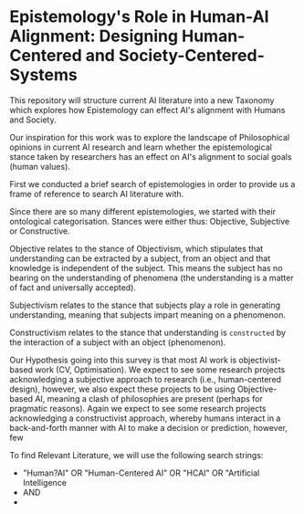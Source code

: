 # Epistemology's Role in Human-AI Alignment: Designing Human-Centered and Society-Centered-Systems
This repository will structure current AI literature into a new Taxonomy which explores how Epistemology can effect AI's alignment with Humans and Society.


Our inspiration for this work was to explore the landscape of Philosophical opinions in current AI research and learn whether the epistemological stance taken by researchers has an effect on AI's alignment to social goals (human values).

First we conducted a brief search of epistemologies in order to provide us a frame of reference to search AI literature with.

Since there are so many different epistemologies, we started with their ontological categorisation. Stances were either thus: Objective, Subjective or Constructive.

Objective relates to the stance of Objectivism, which stipulates that understanding can be extracted by a subject, from an object and that knowledge is independent of the subject. This means the subject has no bearing on the understanding of phenomena (the understanding is a matter of fact and universally accepted).

Subjectivism relates to the stance that subjects play a role in generating understanding, meaning that subjects impart meaning on a phenomenon.

Constructivism relates to the stance that understanding is `constructed` by the interaction of a subject with an object (phenomenon).

Our Hypothesis going into this survey is that most AI work is objectivist-based work (CV, Optimisation). We expect to see some research projects acknowledging a subjective approach to research (i.e., human-centered design), however, we also expect these projects to be using Objective-based AI, meaning a clash of philosophies are present (perhaps for pragmatic reasons). Again we expect to see some research projects acknowledging a constructivist approach, whereby humans interact in a back-and-forth manner with AI to make a decision or prediction, however, few

To find Relevant Literature, we will use the following search strings:

- "Human?AI" OR "Human-Centered AI" OR "HCAI" OR "Artificial Intelligence
- AND
- 
